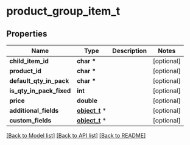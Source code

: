 # product_group_item_t

## Properties
Name | Type | Description | Notes
------------ | ------------- | ------------- | -------------
**child_item_id** | **char \*** |  | [optional] 
**product_id** | **char \*** |  | [optional] 
**default_qty_in_pack** | **char \*** |  | [optional] 
**is_qty_in_pack_fixed** | **int** |  | [optional] 
**price** | **double** |  | [optional] 
**additional_fields** | [**object_t**](.md) \* |  | [optional] 
**custom_fields** | [**object_t**](.md) \* |  | [optional] 

[[Back to Model list]](../README.md#documentation-for-models) [[Back to API list]](../README.md#documentation-for-api-endpoints) [[Back to README]](../README.md)


